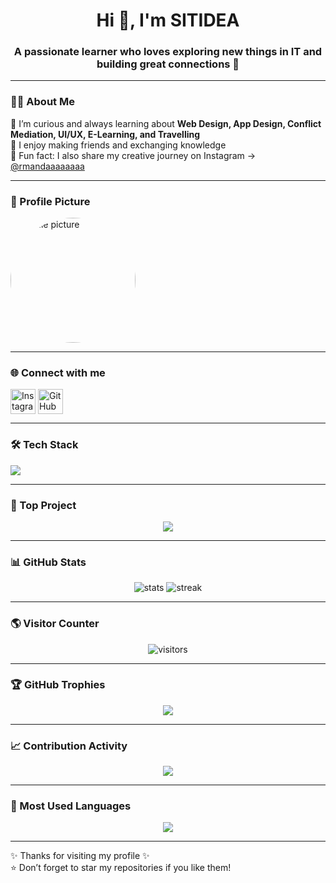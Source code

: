 <h1 align="center">Hi 👋, I'm SITIDEA</h1>
<h3 align="center">A passionate learner who loves exploring new things in IT and building great connections 🤝</h3>

---

### 👩‍💻 About Me
🌱 I’m curious and always learning about **Web Design, App Design, Conflict Mediation, UI/UX, E-Learning, and Travelling**  
💬 I enjoy making friends and exchanging knowledge  
📸 Fun fact: I also share my creative journey on Instagram → [@rmandaaaaaaaa](https://instagram.com/rmandaaaaaaaa)

---

### 📸 Profile Picture
<img src="dy.JPG.JPG" alt="Profile picture" width="200" style="border-radius:50%"/>

---

### 🌐 Connect with me
<p align="left">
  <a href="https://instagram.com/rmandaaaaaaaa" target="blank"><img align="center" src="https://skillicons.dev/icons?i=instagram" height="40" alt="Instagram"/></a>
  <a href="https://github.com/sitidea1039-afk" target="blank"><img align="center" src="https://skillicons.dev/icons?i=github" height="40" alt="GitHub"/></a>
</p>

---

### 🛠️ Tech Stack
<p align="left">
  <img src="https://skillicons.dev/icons?i=html,css,js,react,figma,git,github,python,nodejs" />
</p>

---

### 🚀 Top Project
<p align="center">
  <a href="https://github.com/sitidea1039-afk"><img src="https://github-readme-stats.vercel.app/api/pin/?username=sitidea1039-afk&repo=YOUR-REPO-NAME&theme=radical" /></a>
</p>

---

### 📊 GitHub Stats
<p align="center">
  <img src="https://github-readme-stats.vercel.app/api?username=sitidea1039-afk&show_icons=true&theme=tokyonight" alt="stats"/>
  <img src="https://github-readme-streak-stats.herokuapp.com/?user=sitidea1039-afk&theme=tokyonight" alt="streak"/>
</p>

---

### 🌎 Visitor Counter
<p align="center">
  <img src="https://komarev.com/ghpvc/?username=sitidea1039-afk&label=Profile%20views&color=0e75b6&style=flat" alt="visitors"/>
</p>

---

### 🏆 GitHub Trophies
<p align="center">
  <img src="https://github-profile-trophy.vercel.app/?username=sitidea1039-afk&theme=tokyonight&no-frame=true&no-bg=true&margin-w=4"/>
</p>

---

### 📈 Contribution Activity
<p align="center">
  <img src="https://github-readme-activity-graph.vercel.app/graph?username=sitidea1039-afk&theme=react-dark"/>
</p>

---

### 📌 Most Used Languages
<p align="center">
  <img src="https://github-readme-stats.vercel.app/api/top-langs/?username=sitidea1039-afk&layout=compact&theme=radical"/>
</p>

---

✨ Thanks for visiting my profile ✨  
⭐️ Don’t forget to star my repositories if you like them!  
